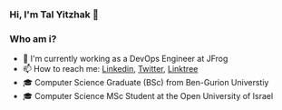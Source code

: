 ### Hi, I'm Tal Yitzhak 👋 ###


<h3>Who am i?</h3>

 - 🐸 I'm currently working as a DevOps Engineer at JFrog
 - 📫 How to reach me: [Linkedin](https://www.linkedin.com/in/talyitzhak/), [Twitter](https://twitter.com/TalYitzhak), [Linktree](linktr.ee/talyitzhak)
 - 🎓 Computer Science Graduate (BSc) from Ben-Gurion Universtiy
 - 🎓 Computer Science MSc Student at the Open University of Israel
